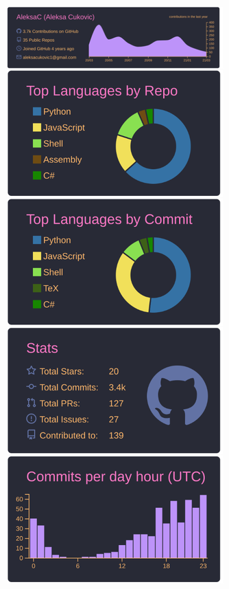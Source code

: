 ![](https://raw.githubusercontent.com/AleksaC/AleksaC/master/profile-summary-card-output/dracula/0-profile-details.svg)
![](https://raw.githubusercontent.com/AleksaC/AleksaC/master/profile-summary-card-output/dracula/1-repos-per-language.svg)
![](https://raw.githubusercontent.com/AleksaC/AleksaC/master/profile-summary-card-output/dracula/2-most-commit-language.svg)
![](https://raw.githubusercontent.com/AleksaC/AleksaC/master/profile-summary-card-output/dracula/3-stats.svg)
![](https://raw.githubusercontent.com/AleksaC/AleksaC/master/profile-summary-card-output/dracula/4-productive-time.svg)
